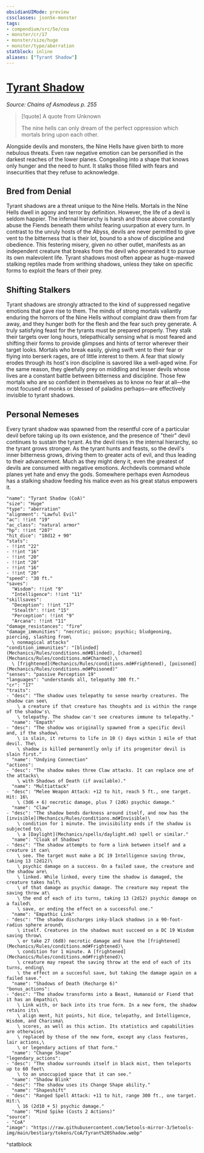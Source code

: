 ```yaml
---
obsidianUIMode: preview
cssclasses: json5e-monster
tags:
- compendium/src/5e/coa
- monster/cr/17
- monster/size/huge
- monster/type/aberration
statblock: inline
aliases: ["Tyrant Shadow"]
---
```

# [Tyrant Shadow](Mechanics\bestiary\aberration/tyrant-shadow-coa.md)
*Source: Chains of Asmodeus p. 255*  

> [!quote] A quote from Unknown  
> 
> The nine hells can only dream of the perfect oppression which mortals bring upon each other.

Alongside devils and monsters, the Nine Hells have given birth to more nebulous threats. Even raw negative emotion can be personified in the darkest reaches of the lower planes. Congealing into a shape that knows only hunger and the need to hunt. It stalks those filled with fears and insecurities that they refuse to acknowledge.

## Bred from Denial

Tyrant shadows are a threat unique to the Nine Hells. Mortals in the Nine Hells dwell in agony and terror by definition. However, the life of a devil is seldom happier. The infernal hierarchy is harsh and those above constantly abuse the Fiends beneath them whilst fearing usurpation at every turn. In contrast to the unruly hosts of the Abyss, devils are never permitted to give vent to the bitterness that is their lot, bound to a show of discipline and obedience. This festering misery, given no other outlet, manifests as an independent creature that breaks from the devil who generated it to pursue its own malevolent life. Tyrant shadows most often appear as huge-mawed stalking reptiles made from writhing shadows, unless they take on specific forms to exploit the fears of their prey.

## Shifting Stalkers

Tyrant shadows are strongly attracted to the kind of suppressed negative emotions that gave rise to them. The minds of strong mortals valiantly enduring the horrors of the Nine Hells without complaint draw them from far away, and they hunger both for the flesh and the fear such prey generate. A truly satisfying feast for the tyrants must be prepared properly. They stalk their targets over long hours, telepathically sensing what is most feared and shifting their forms to provide glimpses and hints of terror wherever their target looks. Mortals who break easily, giving swift vent to their fear or flying into berserk rages, are of little interest to them. A fear that slowly erodes through its host's iron discipline is savored like a well-aged wine. For the same reason, they gleefully prey on middling and lesser devils whose lives are a constant battle between bitterness and discipline. Those few mortals who are so confident in themselves as to know no fear at all—the most focused of monks or blessed of paladins perhaps—are effectively invisible to tyrant shadows.

## Personal Nemeses

Every tyrant shadow was spawned from the resentful core of a particular devil before taking up its own existence, and the presence of "their" devil continues to sustain the tyrant. As the devil rises in the internal hierarchy, so the tyrant grows stronger. As the tyrant hunts and feasts, so the devil's inner bitterness grows, driving them to greater acts of evil, and thus leading to their advancement. Much as they might deny it, even the greatest of devils are consumed with negative emotions. Archdevils command whole planes yet hate and envy the gods. Somewhere perhaps even Asmodeus has a stalking shadow feeding his malice even as his great status empowers it.

```statblock
"name": "Tyrant Shadow (CoA)"
"size": "Huge"
"type": "aberration"
"alignment": "Lawful Evil"
"ac": !!int "19"
"ac_class": "natural armor"
"hp": !!int "207"
"hit_dice": "18d12 + 90"
"stats":
- !!int "22"
- !!int "16"
- !!int "20"
- !!int "20"
- !!int "16"
- !!int "20"
"speed": "30 ft."
"saves":
  "Wisdom": !!int "9"
  "Intelligence": !!int "11"
"skillsaves":
  "Deception": !!int "17"
  "Stealth": !!int "15"
  "Perception": !!int "9"
  "Arcana": !!int "11"
"damage_resistances": "fire"
"damage_immunities": "necrotic; poison; psychic; bludgeoning, piercing, slashing from\
  \ nonmagical attacks"
"condition_immunities": "[blinded](Mechanics/Rules/conditions.md#Blinded), [charmed](Mechanics/Rules/conditions.md#Charmed),\
  \ [frightened](Mechanics/Rules/conditions.md#Frightened), [poisoned](Mechanics/Rules/conditions.md#Poisoned)"
"senses": "passive Perception 19"
"languages": "understands all, telepathy 300 ft."
"cr": "17"
"traits":
- "desc": "The shadow uses telepathy to sense nearby creatures. The shadow can see\
    \ a creature if that creature has thoughts and is within the range of the shadow's\
    \ telepathy. The shadow can't see creatures immune to telepathy."
  "name": "Empath"
- "desc": "The shadow was originally spawned from a specific devil and, if the shadow\
    \ is slain, it returns to life in 10 () days within 1 mile of that devil. The\
    \ shadow is killed permanently only if its progenitor devil is slain first."
  "name": "Undying Connection"
"actions":
- "desc": "The shadow makes three Claw attacks. It can replace one of the attacks\
    \ with Shadows of Death (if available)."
  "name": "Multiattack"
- "desc": "Melee Weapon Attack: +12 to hit, reach 5 ft., one target. Hit: 16\
    \ (3d6 + 6) necrotic damage, plus 7 (2d6) psychic damage."
  "name": "Claw"
- "desc": "The shadow bends darkness around itself, and now has the [invisible](Mechanics/Rules/conditions.md#Invisible)\
    \ condition for 1 minute. The invisibility ends if the shadow is subjected to\
    \ a [Daylight](Mechanics/spells/daylight.md) spell or similar."
  "name": "Cloak of Shadows"
- "desc": "The shadow attempts to form a link between itself and a creature it can\
    \ see. The target must make a DC 19 Intelligence saving throw, taking 13 (2d12)\
    \ psychic damage on a success. On a failed save, the creature and the shadow are\
    \ linked. While linked, every time the shadow is damaged, the creature takes half\
    \ of that damage as psychic damage. The creature may repeat the saving throw at\
    \ the end of each of its turns, taking 13 (2d12) psychic damage on a failed\
    \ save, or ending the effect on a successful one."
  "name": "Empathic Link"
- "desc": "The shadow discharges inky-black shadows in a 90-foot-radius sphere around\
    \ itself. Creatures in the shadows must succeed on a DC 19 Wisdom saving throw\
    \ or take 27 (6d8) necrotic damage and have the [frightened](Mechanics/Rules/conditions.md#Frightened)\
    \ condition for 1 minute. A [frightened](Mechanics/Rules/conditions.md#Frightened)\
    \ creature may repeat the saving throw at the end of each of its turns, ending\
    \ the effect on a succesful save, but taking the damage again on a failed save."
  "name": "Shadows of Death (Recharge 6)"
"bonus_actions":
- "desc": "The shadow transforms into a Beast, Humanoid or Fiend that it has an Empathic\
    \ Link with, or back into its true form. In a new form, the shadow retains its\
    \ align ment, hit points, hit dice, telepathy, and Intelligence, Wisdom, and Charisma\
    \ scores, as well as this action. Its statistics and capabilities are otherwise\
    \ replaced by those of the new form, except any class features, lair actions,\
    \ or legendary actions of that form."
  "name": "Change Shape"
"legendary_actions":
- "desc": "The shadow surrounds itself in black mist, then teleports up to 60 feet\
    \ to an unoccupied space that it can see."
  "name": "Shadow Blink"
- "desc": "The shadow uses its Change Shape ability."
  "name": "Shapeshift"
- "desc": "Ranged Spell Attack: +11 to hit, range 300 ft., one target. Hit:\
    \ 16 (2d10 + 5) psychic damage."
  "name": "Mind Spike (Costs 2 Actions)"
"source":
- "CoA"
"image": "https://raw.githubusercontent.com/5etools-mirror-3/5etools-img/main/bestiary/tokens/CoA/Tyrant%20Shadow.webp"
```
^statblock